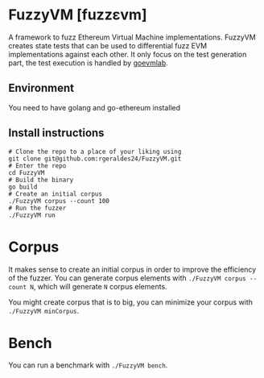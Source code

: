 # FuzzyVM [fuzz​ɛvm]

A framework to fuzz Ethereum Virtual Machine implementations.
FuzzyVM creates state tests that can be used to differential fuzz EVM implementations against each other.
It only focus on the test generation part, the test execution is handled by [goevmlab](https://github.com/holiman/goevmlab).

## Environment
You need to have golang and go-ethereum installed

## Install instructions

```shell
# Clone the repo to a place of your liking using
git clone git@github.com:rgeraldes24/FuzzyVM.git
# Enter the repo
cd FuzzyVM
# Build the binary
go build
# Create an initial corpus
./FuzzyVM corpus --count 100  
# Run the fuzzer
./FuzzyVM run
```

# Corpus
It makes sense to create an initial corpus in order to improve the efficiency of the fuzzer.
You can generate corpus elements with `./FuzzyVM corpus --count N`, which will generate `N` corpus elements.

You might create corpus that is to big, you can minimize your corpus with `./FuzzyVM minCorpus`.

# Bench 
You can run a benchmark with `./FuzzyVM bench`. 
